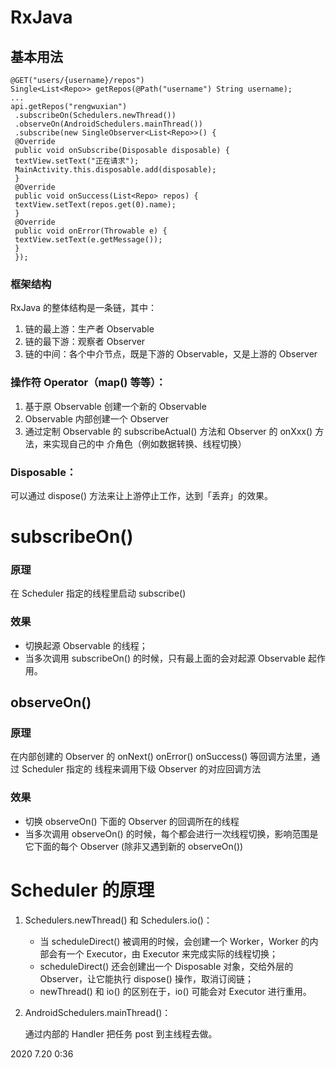 # RxJava

## 基本⽤法

```
@GET("users/{username}/repos")
Single<List<Repo>> getRepos(@Path("username") String username);
...
api.getRepos("rengwuxian")
 .subscribeOn(Schedulers.newThread())
 .observeOn(AndroidSchedulers.mainThread())
 .subscribe(new SingleObserver<List<Repo>>() {
 @Override
 public void onSubscribe(Disposable disposable) {
 textView.setText("正在请求");
 MainActivity.this.disposable.add(disposable);
 }
 @Override
 public void onSuccess(List<Repo> repos) {
 textView.setText(repos.get(0).name);
 }
 @Override
 public void onError(Throwable e) {
 textView.setText(e.getMessage());
 }
 });
```

### 框架结构

RxJava 的整体结构是⼀条链，其中： 

1. 链的最上游：⽣产者 Observable 
2. 链的最下游：观察者 Observer 
3. 链的中间：各个中介节点，既是下游的 Observable，⼜是上游的 Observer

### 操作符 Operator（map() 等等）：

1. 基于原 Observable 创建⼀个新的 Observable
2. Observable 内部创建⼀个 Observer
3. 通过定制 Observable 的 subscribeActual() ⽅法和 Observer 的 onXxx() ⽅法，来实现⾃⼰的中 介⻆⾊（例如数据转换、线程切换）

### Disposable：

可以通过 dispose() ⽅法来让上游停⽌⼯作，达到「丢弃」的效果。

# subscribeOn()

### 原理 

在 Scheduler 指定的线程⾥启动 subscribe()

### 效果

- 切换起源 Observable 的线程； 
- 当多次调⽤ subscribeOn() 的时候，只有最上⾯的会对起源 Observable 起作⽤。

## observeOn()

### 原理

在内部创建的 Observer 的 onNext() onError() onSuccess() 等回调⽅法⾥，通过 Scheduler 指定的 线程来调⽤下级 Observer 的对应回调⽅法

### 效果 

- 切换 observeOn() 下⾯的 Observer 的回调所在的线程 
- 当多次调⽤ observeOn() 的时候，每个都会进⾏⼀次线程切换，影响范围是它下⾯的每个 Observer (除⾮⼜遇到新的 observeOn())

# Scheduler 的原理

1. Schedulers.newThread() 和 Schedulers.io()： 
   - 当 scheduleDirect() 被调⽤的时候，会创建⼀个 Worker，Worker 的内部会有⼀个 Executor，由 Executor 来完成实际的线程切换； 
   - scheduleDirect() 还会创建出⼀个 Disposable 对象，交给外层的 Observer，让它能执⾏ dispose() 操作，取消订阅链； 
   - newThread() 和 io() 的区别在于，io() 可能会对 Executor 进⾏重⽤。

2. AndroidSchedulers.mainThread()： 

   通过内部的 Handler 把任务 post 到主线程去做。

2020 7.20 0:36
